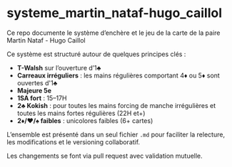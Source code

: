 # systeme_martin_nataf-hugo_caillol

Ce repo documente le système d’enchère et le jeu de la carte de la paire Martin Nataf - Hugo Caillol

Ce système est structuré autour de quelques principes clés :

- **T-Walsh** sur l’ouverture d’1♣  
- **Carreaux irréguliers** : les mains régulières comportant 4♦ ou 5♦ sont ouvertes d'1♣
- **Majeure 5e**
- **1SA fort** : 15–17H
- **2♣ Kokish** : pour toutes les mains forcing de manche irrégulières et toutes les mains fortes régulières (22H et+)
- **2♦/♥/♠ faibles** : unicolores faibles (6+ cartes)

L’ensemble est présenté dans un seul fichier `.md` pour faciliter la relecture, les modifications et le versioning collaboratif.

Les changements se font via pull request avec validation mutuelle.